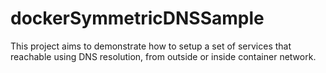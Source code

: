 # dockerSymmetricDNSSample
This project aims to demonstrate how to setup a set of services that reachable using DNS resolution, from outside or inside container network.
